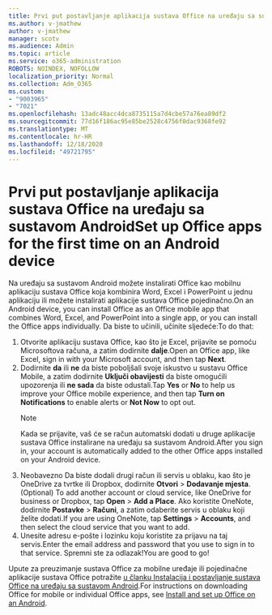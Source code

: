 ```yaml
---
title: Prvi put postavljanje aplikacija sustava Office na uređaju sa sustavom Android
ms.author: v-jmathew
author: v-jmathew
manager: scotv
ms.audience: Admin
ms.topic: article
ms.service: o365-administration
ROBOTS: NOINDEX, NOFOLLOW
localization_priority: Normal
ms.collection: Adm_O365
ms.custom:
- "9003965"
- "7021"
ms.openlocfilehash: 13adc48acc4dca8735115a7d4cbe57a76ea89df2
ms.sourcegitcommit: 77d16f186ac95e85be2528c4756f0dac9368fe92
ms.translationtype: MT
ms.contentlocale: hr-HR
ms.lasthandoff: 12/18/2020
ms.locfileid: "49721795"
---
```

# <a name="set-up-office-apps-for-the-first-time-on-an-android-device"></a><span data-ttu-id="a8559-102">Prvi put postavljanje aplikacija sustava Office na uređaju sa sustavom Android</span><span class="sxs-lookup"><span data-stu-id="a8559-102">Set up Office apps for the first time on an Android device</span></span>

<span data-ttu-id="a8559-103">Na uređaju sa sustavom Android možete instalirati Office kao mobilnu aplikaciju sustava Office koja kombinira Word, Excel i PowerPoint u jednu aplikaciju ili možete instalirati aplikacije sustava Office pojedinačno.</span><span class="sxs-lookup"><span data-stu-id="a8559-103">On an Android device, you can install Office as an Office mobile app that combines Word, Excel, and PowerPoint into a single app, or you can install the Office apps individually.</span></span> <span data-ttu-id="a8559-104">Da biste to učinili, učinite sljedeće:</span><span class="sxs-lookup"><span data-stu-id="a8559-104">To do that:</span></span>

1. <span data-ttu-id="a8559-105">Otvorite aplikaciju sustava Office, kao što je Excel, prijavite se pomoću Microsoftova računa, a zatim dodirnite **dalje**.</span><span class="sxs-lookup"><span data-stu-id="a8559-105">Open an Office app, like Excel, sign in with your Microsoft account, and then tap **Next**.</span></span>
2. <span data-ttu-id="a8559-106">Dodirnite **da** ili **ne** da biste poboljšali svoje iskustvo u sustavu Office Mobile, a zatim dodirnite **Uključi obavijesti** da biste omogućili upozorenja ili **ne sada** da biste odustali.</span><span class="sxs-lookup"><span data-stu-id="a8559-106">Tap **Yes** or **No** to help us improve your Office mobile experience, and then tap **Turn on Notifications** to enable alerts or **Not Now** to opt out.</span></span>
    > [!NOTE]
    > <span data-ttu-id="a8559-107">Kada se prijavite, vaš će se račun automatski dodati u druge aplikacije sustava Office instalirane na uređaju sa sustavom Android.</span><span class="sxs-lookup"><span data-stu-id="a8559-107">After you sign in, your account is automatically added to the other Office apps installed on your Android device.</span></span>
3. <span data-ttu-id="a8559-108">Neobavezno Da biste dodali drugi račun ili servis u oblaku, kao što je OneDrive za tvrtke ili Dropbox, dodirnite **Otvori**  >  **Dodavanje mjesta**.</span><span class="sxs-lookup"><span data-stu-id="a8559-108">(Optional) To add another account or cloud service, like OneDrive for business or Dropbox, tap **Open** > **Add a Place**.</span></span> <span data-ttu-id="a8559-109">Ako koristite OneNote, dodirnite **Postavke**  >  **Računi**, a zatim odaberite servis u oblaku koji želite dodati.</span><span class="sxs-lookup"><span data-stu-id="a8559-109">If you are using OneNote, tap **Settings** > **Accounts**, and then select the cloud service that you want to add.</span></span>
4. <span data-ttu-id="a8559-110">Unesite adresu e-pošte i lozinku koju koristite za prijavu na taj servis.</span><span class="sxs-lookup"><span data-stu-id="a8559-110">Enter the email address and password that you use to sign in to that service.</span></span> <span data-ttu-id="a8559-111">Spremni ste za odlazak!</span><span class="sxs-lookup"><span data-stu-id="a8559-111">You are good to go!</span></span>

<span data-ttu-id="a8559-112">Upute za preuzimanje sustava Office za mobilne uređaje ili pojedinačne aplikacije sustava Office potražite [u članku Instalacija i postavljanje sustava Office na uređaju sa sustavom Android](https://go.microsoft.com/fwlink/?linkid=2135287).</span><span class="sxs-lookup"><span data-stu-id="a8559-112">For instructions on downloading Office for mobile or individual Office apps, see [Install and set up Office on an Android](https://go.microsoft.com/fwlink/?linkid=2135287).</span></span>
